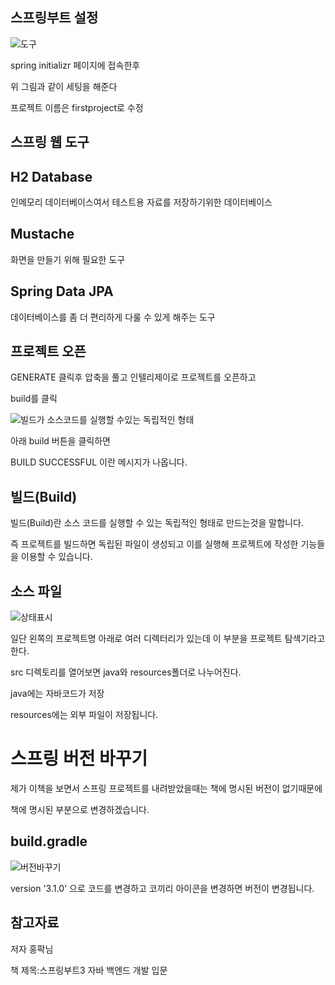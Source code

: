 스프링부트 설정
----

![도구](https://github.com/kmh0128/SpringBoot/assets/100178951/45ced2e9-edaf-4bb4-bade-17322dbe4688)

spring initializr 페이지에 접속한후 

위 그림과 같이 세팅을 해준다

프로젝트 이름은 firstproject로 수정

스프링 웹 도구
---

H2 Database 
---

인메모리 데이터베이스여서 테스트용 자료를 저장하기위한 데이터베이스

Mustache
---

화면을 만들기 위해 필요한 도구

Spring Data JPA
---

데이터베이스를 좀 더 편리하게 다룰 수 있게 해주는 도구

프로젝트 오픈
---

GENERATE 클릭후 압축을 풀고 인텔리제이로 프로젝트를 오픈하고 

build를 클릭

![빌드가 소스코드를 실행할 수있는 독립적인 형태](https://github.com/kmh0128/SpringBoot/assets/100178951/de959260-aba4-411d-b65a-6b09361f5846)

아래 build 버튼을 클릭하면

BUILD SUCCESSFUL 이란 메시지가 나옵니다.

빌드(Build)
----
빌드(Build)란 소스 코드를 실행할 수 있는 독립적인 형태로 만드는것을 말합니다.

즉 프로젝트를 빌드하면 독립된 파일이 생성되고 이를 실행해 프로젝트에 작성한 기능들을 이용할 수 있습니다.

소스 파일
---

![상태표시](https://github.com/kmh0128/SpringBoot/assets/100178951/6e86e09f-d45e-449f-bef7-3defcbb7ba77)

일단 왼쪽의 프로젝트명 아래로 여러 디렉터리가 있는데 이 부분을 프로젝트 탐색기라고 한다.

src 디렉토리를 열어보면 java와 resources폴더로 나누어진다.

java에는 자바코드가 저장

resources에는 외부 파일이 저장됩니다.

스프링 버전 바꾸기
===

제가 이책을 보면서 스프링 프로젝트를 내려받았을때는 책에 명시된 버전이 없기때문에

책에 명시된 부분으로 변경하겠습니다.

build.gradle
---

![버전바꾸기](https://github.com/kmh0128/SpringBoot/assets/100178951/2f173a77-799f-4798-84e8-a60bd579030c)

version '3.1.0' 으로 코드를 변경하고 코끼리 아이콘을 변경하면 버전이 변경됩니다.



참고자료
----

저자 홍팍님

책 제목:스프링부트3 자바 백엔드 개발 입문







